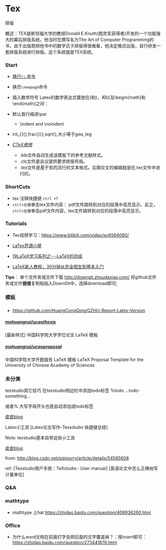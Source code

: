 # Tex
排版

概述：TEX是斯坦福大学的教授Donald E.Knuth(图灵奖获得者)开发的一个功能强大的幕后排版系统。他当时在撰写名为The Art of Computer Programming的书，由于出版商把他书中的数学式子排版得很难看，他决定推迟出版，自行研发一套排版系统进行排版。这个系统就是TEX系统。 

### Start



* [换行`\\` 命令]([https://jingyan.baidu.com/article/49ad8bce54d9535835d8fa6e.html](https://jingyan.baidu.com/article/49ad8bce54d9535835d8fa6e.html)
)
* 换页`\newpage`命令
* 插入数学符号
 Latex的数学表达式要放在\(和\)，$和$以及\begin{math}和\end{math}之间：
* 默认首行缩进\par
    * \indent  and  \noindent
* int_{}{},frac{}{},sqrt{},大小等于geq ,leg 

* [*CTeX使用*](https://blog.csdn.net/wangyang163wy/article/details/81265321)
  * .bib文件自动生成该模板下的参考文献样式。 
  * .cls文件是会议提供要求排版布局。
  * .tex文件是基于宏的流行的文本格式。后期论文的编辑就是在.tex文件中进行的。

### ShortCuts
* tex 注释快捷键 `ctrl +T`
* `ctrl+左键`单击tex文件内容： pdf文件跳转到对应的段落中高亮显示。反之，`ctrl+左键`单击pdf文件内容，tex文件跳转到对应的段落中高亮显示。

### Tutorials
* Tex视频学习：https://www.bilibili.com/video/av6564090/

* [LaTex开源小屋](https://www.latexstudio.net/)  

* [19LaTeX学习系列之---LaTeX的总结](https://www.jianshu.com/p/1d99b3c883a6)

* [LaTeX新人教程，30分钟从完全陌生到基本入门](https://blog.csdn.net/perfumekristy/article/details/8515272)


**Tips**：
单个文件夹或文件下载
http://downgit.zhoudaxiaa.com/
将github文件夹或文件**链接**复制粘贴入DownGit中，选择download即可;

### 模板

##### 
* https://github.com/HuangCongQing/GZHU-Report-Latex-Version
##### [mohuangrui/*ucasthesis*](https://github.com/mohuangrui/ucasthesis)
[最新样式] 中国科学院大学学位论文 LaTeX 模板

##### [mohuangrui/*ucasproposal*](https://github.com/mohuangrui/ucasproposal)
中国科学院大学开题报告 LaTeX 模板 LaTeX Proposal Template for the University of Chinese Academy of Sciences


### 未分类

texstudio其它技巧
在texstudio侧边栏中添加todo标签 %todo ...todo-something...

或者% 大写字母开头也是自动添加成todo标签

[皮皮blog](http://blog.csdn.net/pipisorry)


Latex小工具
[Latex论文写作-Texsdudio 快捷键总结]

Note: texstudio基本自带这些小工具

[皮皮blog](http://blog.csdn.net/pipisorry)


from: http://blog.csdn.net/pipisorry/article/details/54565608

ref: [Texstudio用户手册：TeXstudio : User manual]
[英语论文中怎么正确地写计量单位]

### Q&A
### mathtype
* mathtype 上hat
https://zhidao.baidu.com/question/406936260.html


### Office
* 为什么word文档在前面打字会把后面的文字覆盖掉？：按insert即可：https://zhidao.baidu.com/question/273441876.html


